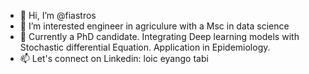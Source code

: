- 👋 Hi, I’m @fiastros
- 👀 I’m interested engineer in agriculure with a Msc in data science
- 🌱 Currently a PhD candidate. Integrating Deep learning models with Stochastic differential Equation. Application in Epidemiology.
- 📫 Let's connect on Linkedin: loic eyango tabi 

<!---
fiastros/fiastros is a ✨ special ✨ repository because its `README.md` (this file) appears on your GitHub profile.
You can click the Preview link to take a look at your changes.
--->
